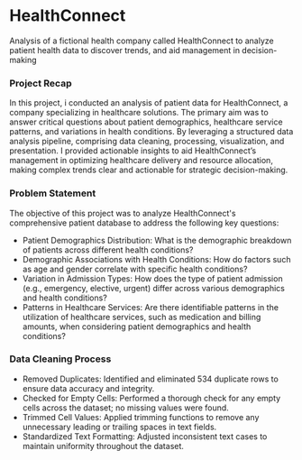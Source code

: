 # HealthConnect
Analysis of a fictional health company called HealthConnect to analyze patient health data to discover trends, and  aid management in decision-making

### Project Recap

In this project, i conducted an analysis of patient data for HealthConnect, a company specializing in healthcare solutions.
The primary aim was to answer critical questions about patient demographics, healthcare service patterns, and variations in health conditions. By leveraging a structured data analysis pipeline, comprising data cleaning, processing, visualization, and presentation. I provided actionable insights to aid HealthConnect’s management in optimizing healthcare delivery and resource allocation, making complex trends clear and actionable for strategic decision-making.

### Problem Statement

The objective of this project was to analyze HealthConnect's comprehensive patient database to address the following key questions:

- Patient Demographics Distribution: What is the demographic breakdown of patients across different health conditions?
- Demographic Associations with Health Conditions: How do factors such as age and gender correlate with specific health conditions?
- Variation in Admission Types: How does the type of patient admission (e.g., emergency, elective, urgent) differ across various demographics and health conditions?
- Patterns in Healthcare Services: Are there identifiable patterns in the utilization of healthcare services, such as medication and billing amounts, when considering patient demographics and health conditions?

### Data Cleaning Process

- Removed Duplicates: Identified and eliminated 534 duplicate rows to ensure data accuracy and integrity.
- Checked for Empty Cells: Performed a thorough check for any empty cells across the dataset; no missing values were found.
- Trimmed Cell Values: Applied trimming functions to remove any unnecessary leading or trailing spaces in text fields.
- Standardized Text Formatting: Adjusted inconsistent text cases to maintain uniformity throughout the dataset.

